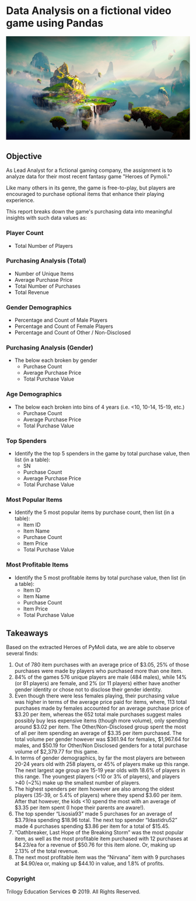 # Data Analysis on a fictional video game using Pandas

![Fantasy](Images/Fantasy.png)

## Objective

As Lead Analyst for a fictional gaming company, the assignment is to analyze data for their most recent fantasy game "Heroes of Pymoli."

Like many others in its genre, the game is free-to-play, but players are encouraged to purchase optional items that enhance their playing experience. 

This report breaks down the game's purchasing data into meaningful insights with such data values as:

### Player Count

* Total Number of Players

### Purchasing Analysis (Total)

* Number of Unique Items
* Average Purchase Price
* Total Number of Purchases
* Total Revenue

### Gender Demographics

* Percentage and Count of Male Players
* Percentage and Count of Female Players
* Percentage and Count of Other / Non-Disclosed

### Purchasing Analysis (Gender)

* The below each broken by gender
  * Purchase Count
  * Average Purchase Price
  * Total Purchase Value

### Age Demographics

* The below each broken into bins of 4 years (i.e. &lt;10, 10-14, 15-19, etc.)
  * Purchase Count
  * Average Purchase Price
  * Total Purchase Value

### Top Spenders

* Identify the the top 5 spenders in the game by total purchase value, then list (in a table):
  * SN
  * Purchase Count
  * Average Purchase Price
  * Total Purchase Value

### Most Popular Items

* Identify the 5 most popular items by purchase count, then list (in a table):
  * Item ID
  * Item Name
  * Purchase Count
  * Item Price
  * Total Purchase Value

### Most Profitable Items

* Identify the 5 most profitable items by total purchase value, then list (in a table):
  * Item ID
  * Item Name
  * Purchase Count
  * Item Price
  * Total Purchase Value

## Takeaways

Based on the extracted Heroes of PyMoli data, we are able to observe several finds:

1)	Out of 780 item purchases with an average price of $3.05, 25% of those purchases were made by players who purchased more than one item.
2)	84% of the games 576 unique players are male (484 males), while 14% (or 81 players) are female, and 2% (or 11 players) either have another gender identity or chose not to disclose their gender identity.
3)	Even though there were less females playing, their purchasing value was higher in terms of the average price paid for items, where, 113 total purchases made by females accounted for an average purchase price of $3.20 per item, whereas the 652 total male purchases suggest males possibly buy less expensive items (though more volume), only spending around $3.02 per item. The Other/Non-Disclosed group spent the most of all per item spending an average of $3.35 per item purchased.  The total volume per gender however was $361.94 for females, $1,967.64 for males, and $50.19 for Other/Non Disclosed genders for a total purchase volume of $2,379.77 for this game.
4)	In terms of gender demographics, by far the most players are between 20-24 years old with 258 players, or 45% of players make up this range.  The next largest age group are 15-19 year olds with 18.6% of players in this range.  The youngest players (<10 or 3% of players), and players >40 (~2%) make up the smallest number of players.
5)	The highest spenders per item however are also among the oldest players (35-39, or 5.4% of players) where they spend $3.60 per item.  After that however, the kids <10 spend the most with an average of $3.35 per item spent (I hope their parents are aware!).
6)	The top spender “Lisosia93” made 5 purchases for an average of $3.79/ea spending $18.96 total. The next top spender “Idastidru52” made 4 purchases spending $3.86 per item for a total of $15.45.
7)	“Oathbreaker, Last Hope of the Breaking Storm” was the most popular item, as well as the most profitable item purchased with 12 purchases at $4.23/ea for a revenue of $50.76 for this item alone.  Or, making up 2.13% of the total revenue.
8)	The next most profitable item was the “Nirvana” item with 9 purchases at $4.90/ea or, making up $44.10 in value, and 1.8% of profits.



### Copyright

Trilogy Education Services © 2019. All Rights Reserved.
